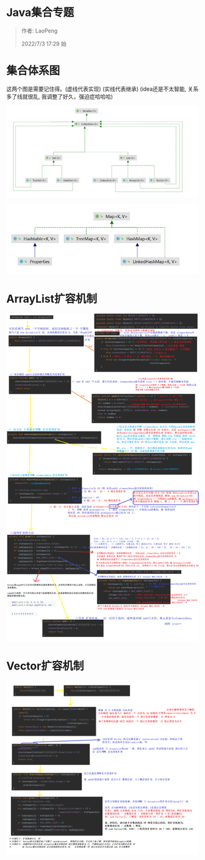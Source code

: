 # Java集合专题

> 作者: LaoPeng
>
> 2022/7/3 17:29 始



# 集合体系图

这两个图是需要记住得。(虚线代表实现) (实线代表继承)               (idea还是不太智能, 关系多了线就很乱, 我调整了好久，强迫症哈哈哈)

![1.jpg](./img/Collection.png)

![2.jpg](./img/Map.png)

# ArrayList扩容机制
![3.jpg](./img/ArrayList扩容机制.png)

# Vector扩容机制
![4.jpg](./img/Vector扩容机制.png)